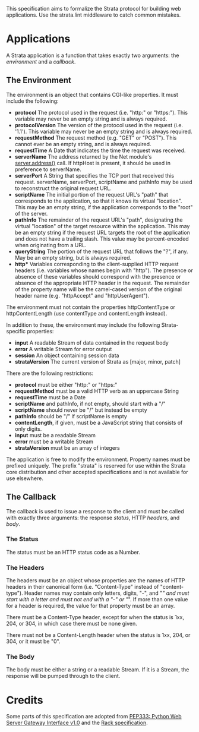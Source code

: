 This specification aims to formalize the Strata protocol for building web applications.
Use the strata.lint middleware to catch common mistakes.

# Applications

A Strata application is a function that takes exactly two arguments: the
*environment* and a *callback*.

## The Environment

The environment is an object that contains CGI-like properties. It must include
the following:

  - **protocol**      The protocol used in the request (i.e. "http:" or
                      "https:"). This variable may never be an empty string and
                      is always required.
  - **protocolVersion** The version of the protocol used in the request (i.e. '1.1').
                      This variable may never be an empty string and is always
                      required.
  - **requestMethod** The request method (e.g. "GET" or "POST"). This cannot
                      ever be an empty string, and is always required.
  - **requestTime**   A Date that indicates the time the request was received.
  - **serverName**    The address returned by the Net module's
                      [server.address()](http://nodejs.org/docs/latest/api/net.html#server.address)
                      call.  If httpHost is present, it should be used in
                      preference to serverName.
  - **serverPort**    A String that specifies the TCP port that received this
                      request.  serverName, serverPort, scriptName and pathInfo
                      may be used to reconstruct the original request URL.
  - **scriptName**    The initial portion of the request URL's "path" that
                      corresponds to the application, so that it knows its
                      virtual "location". This may be an empty string, if the
                      application corresponds to the "root" of the server.
  - **pathInfo**      The remainder of the request URL's "path", designating
                      the virtual "location" of the target resource within the
                      application. This may be an empty string if the request
                      URL targets the root of the application and does not
                      have a trailing slash. This value may be percent-encoded
                      when originating from a URL.
  - **queryString**   The portion of the request URL that follows the "?", if
                      any. May be an empty string, but is always required.
  - **http\***        Variables corresponding to the client-supplied HTTP
                      request headers (i.e. variables whose names begin with
                      "http"). The presence or absence of these variables should
                      correspond with the presence or absence of the
                      appropriate HTTP header in the request. The remainder of
                      the property name will be the camel-cased version of the
                      original header name (e.g. "httpAccept" and
                      "httpUserAgent").

The environment must not contain the properties httpContentType or
httpContentLength (use contentType and contentLength instead).

In addition to these, the environment may include the following Strata-specific
properties:

  - **input**           A readable Stream of data contained in the request body
  - **error**           A writable Stream for error output
  - **session**         An object containing session data
  - **strataVersion**   The current version of Strata as [major, minor, patch]

There are the following restrictions:

  - **protocol**         must be either "http:" or "https:"
  - **requestMethod**    must be a valid HTTP verb as an uppercase String
  - **requestTime**      must be a Date
  - **scriptName**       and pathInfo, if not empty, should start with a "/"
  - **scriptName**       should never be "/" but instead be empty
  - **pathInfo**         should be "/" if scriptName is empty
  - **contentLength**,   if given, must be a JavaScript string that consists of only digits.
  - **input**            must be a readable Stream
  - **error**            must be a writable Stream
  - **strataVersion**    must be an array of integers

The application is free to modify the environment. Property names must be
prefixed uniquely. The prefix "strata" is reserved for use within the Strata
core distribution and other accepted specifications and is not available for
use elsewhere.

## The Callback

The callback is used to issue a response to the client and must be called with
exactly three arguments: the response *status*, HTTP *headers*, and *body*.

### The Status

The status must be an HTTP status code as a Number.

### The Headers

The headers must be an object whose properties are the names of HTTP headers in
their canonical form (i.e. "Content-Type" instead of "content-type"). Header
names may contain only letters, digits, "-", and "_" and must start with a
letter and must not end with a "-" or "_". If more than one value for a header
is required, the value for that property must be an array.

There must be a Content-Type header, except for when the status is 1xx, 204, or
304, in which case there must be none given.

There must not be a Content-Length header when the status is 1xx, 204, or 304,
or it must be "0".

### The Body

The body must be either a string or a readable Stream. If it is a Stream, the
response will be pumped through to the client.

# Credits

Some parts of this specification are adopted from
[PEP333: Python Web Server Gateway Interface v1.0](http://www.python.org/dev/peps/pep-0333/) and the
[Rack specification](http://rack.rubyforge.org/doc/files/SPEC.html).
